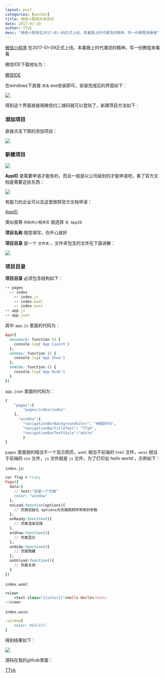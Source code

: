 ```yaml
---
layout: post
categories: [wechat]
title: 微信小程序开发测试
date: 2017-01-10
author: TTyb
desc: "微信小程序在2017-01-09正式上线，本着跟上时代潮流的精神，写一份教程来看看"
---
```


[微信小程序](https://mp.weixin.qq.com/) 在2017-01-09正式上线，本着跟上时代潮流的精神，写一份教程来看看

微信IDE下载地址为：

[微信IDE](https://mp.weixin.qq.com/debug/wxadoc/dev/devtools/download.html)

在windows下直接 `双击` exe安装即可，安装完成后的界面如下：

<p style="text-align:center"><img src="/static/postimage/wechat/xiaochengxu/996148-20170110141456056-342202008.png" class="img-responsive" style="display: block; margin-right: auto; margin-left: auto;"></p>

得到这个界面直接用微信扫二维码就可以登陆了，新建项目方法如下：

### 添加项目

直接点击下图的添加项目：

<p style="text-align:center"><img src="/static/postimage/wechat/xiaochengxu/996148-20170110141706697-1386531211.png" class="img-responsive" style="display: block; margin-right: auto; margin-left: auto;"></p>

### 新建项目

<p style="text-align:center"><img src="/static/postimage/wechat/xiaochengxu/996148-20170110141826510-2011355918.png" class="img-responsive" style="display: block; margin-right: auto; margin-left: auto;"></p>

**AppID** 是需要申请才能有的，而且一般是以公司级别的才能申请吧，看了官方文档是需要这些东西：

<p style="text-align:center"><img src="/static/postimage/wechat/xiaochengxu/996148-20170110142013666-1270134048.png" class="img-responsive" style="display: block; margin-right: auto; margin-left: auto;"></p>

有能力的企业可以去这里按照官方文档申请：

[AppID](https://mp.weixin.qq.com/debug/wxadoc/introduction/)

类似我等 `闲杂的小程序员` 就选择 `无 AppID`

**项目名称** 随意填写，你开心就好

**项目目录** 是一个 `文件夹` ，文件夹包含的文件在下面讲解：

<p style="text-align:center"><img src="/static/postimage/wechat/xiaochengxu/996148-20170110142524978-1679836237.png" class="img-responsive" style="display: block; margin-right: auto; margin-left: auto;"></p>

### 项目目录

**项目目录** 必须包含结构如下：

~~~ruby
-- pages
  -- index
    -- index.js
    -- index.wxml
    -- index.wxss
-- app.js
-- app.json
~~~

其中 `app.js` 里面的代码为：

~~~ruby
App({
  onLaunch: function () {
    console.log('App Launch')
  },
  onShow: function () {
    console.log('App Show')
  },
  onHide: function () {
    console.log('App Hide')
  }
})
~~~

`app.json` 里面的代码为：

~~~ruby
{
    "pages":[
        "pages/index/index"
    ],
      "window":{
        "navigationBarBackgroundColor": "#BBDEF8",
        "navigationBarTitleText": "TTyb",
        "navigationBarTextStyle":"white"
        }
}
~~~

`pages` 里面放的相当于一个显示网页，`wxml` 相当于前端的 `html` 文件，`wxss` 相当于前端的 `css` 文件，`js` 文件就是 `js` 文件，为了打印出 *hello world* ，示例如下：

`index.js`:

~~~ruby
var flag = true;
Page({
  data:{
    // text:"这是一个页面"
    color: "window"
  },
  onLoad:function(options){
    // 页面初始化 options为页面跳转所带来的参数
  },
  onReady:function(){
    // 页面渲染完成
  },
  onShow:function(){
    // 页面显示
  },
  onHide:function(){
    // 页面隐藏
  },
  onUnload:function(){
    // 页面关闭
  }
})
~~~

`index.wxml`:

~~~ruby
<view>
    <text class="{{color}}">Hello World</text>
</view>
~~~

`index.wxss`:

~~~ruby
.window{
    color: #E6CAFF;
}
~~~

得到结果如下：

<p style="text-align:center"><img src="/static/postimage/wechat/xiaochengxu/996148-20170110143907572-474673645.png" class="img-responsive" style="display: block; margin-right: auto; margin-left: auto;"></p>

源码在我的github里面：

[TTyb](https://github.com/TTyb/wechat_helloworld)